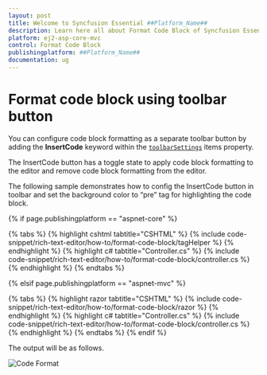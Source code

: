 ```yaml
---
layout: post
title: Welcome to Syncfusion Essential ##Platform_Name##
description: Learn here all about Format Code Block of Syncfusion Essential ##Platform_Name## widgets based on HTML5 and jQuery.
platform: ej2-asp-core-mvc
control: Format Code Block
publishingplatform: ##Platform_Name##
documentation: ug
---
```



# Format code block using toolbar button

You can configure code block formatting as a separate toolbar button by adding the **InsertCode** keyword within the [`toolbarSettings`](https://help.syncfusion.com/cr/aspnetcore-js2/Syncfusion.EJ2.RichTextEditor.RichTextEditor.html#Syncfusion_EJ2_RichTextEditor_RichTextEditor_ToolbarSettings) items property.

The InsertCode button has a toggle state to apply code block formatting to the editor and remove code block formatting from the editor.

The following sample demonstrates how to config the InsertCode button in toolbar and set the background color to “pre” tag for highlighting the code block.

{% if page.publishingplatform == "aspnet-core" %}

{% tabs %}
{% highlight cshtml tabtitle="CSHTML" %}
{% include code-snippet/rich-text-editor/how-to/format-code-block/tagHelper %}
{% endhighlight %}
{% highlight c# tabtitle="Controller.cs" %}
{% include code-snippet/rich-text-editor/how-to/format-code-block/controller.cs %}
{% endhighlight %}
{% endtabs %}

{% elsif page.publishingplatform == "aspnet-mvc" %}

{% tabs %}
{% highlight razor tabtitle="CSHTML" %}
{% include code-snippet/rich-text-editor/how-to/format-code-block/razor %}
{% endhighlight %}
{% highlight c# tabtitle="Controller.cs" %}
{% include code-snippet/rich-text-editor/how-to/format-code-block/controller.cs %}
{% endhighlight %}
{% endtabs %}
{% endif %}



The output will be as follows.

![Code Format](../../rich-text-editor/images/format-code-block.png)